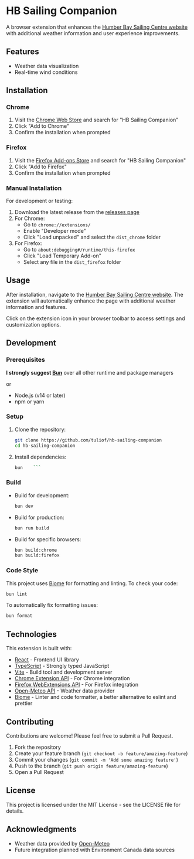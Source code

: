 # HB Sailing Companion

A browser extension that enhances the [Humber Bay Sailing Centre website](https://www.hbsailing.com/) with additional weather information and user experience improvements.

## Features

- Weather data visualization
- Real-time wind conditions

## Installation

### Chrome

1. Visit the [Chrome Web Store](https://chrome.google.com/webstore) and search for "HB Sailing Companion"
2. Click "Add to Chrome"
3. Confirm the installation when prompted

### Firefox

1. Visit the [Firefox Add-ons Store](https://addons.mozilla.org/en-US/firefox/) and search for "HB Sailing Companion"
2. Click "Add to Firefox"
3. Confirm the installation when prompted

### Manual Installation

For development or testing:

1. Download the latest release from the [releases page](https://github.com/tuliof/hb-sailing-companion/releases)
2. For Chrome:
   - Go to `chrome://extensions/`
   - Enable "Developer mode"
   - Click "Load unpacked" and select the `dist_chrome` folder
3. For Firefox:
   - Go to `about:debugging#/runtime/this-firefox`
   - Click "Load Temporary Add-on"
   - Select any file in the `dist_firefox` folder

## Usage

After installation, navigate to the [Humber Bay Sailing Centre website](https://www.hbsailing.com/). The extension will automatically enhance the page with additional weather information and features.

Click on the extension icon in your browser toolbar to access settings and customization options.

## Development

### Prerequisites

**I strongly suggest [Bun](https://www.bun.sh)** over all other runtime and package managers

or

- Node.js (v14 or later)
- npm or yarn

### Setup

1. Clone the repository:

   ```bash
   git clone https://github.com/tuliof/hb-sailing-companion
   cd hb-sailing-companion
   ```

2. Install dependencies:

   ```bash
   bun    ```

### Build

- Build for development:

   ```bash
   bun dev
   ```

- Build for production:

   ```bash
   bun run build
   ```

- Build for specific browsers:

   ```bash
   bun build:chrome
   bun build:firefox
   ```

### Code Style

This project uses [Biome](https://biomejs.dev/) for formatting and linting. To check your code:

```bash
bun lint
```

To automatically fix formatting issues:

```bash
bun format
```

## Technologies

This extension is built with:

- [React](https://reactjs.org/) - Frontend UI library
- [TypeScript](https://www.typescriptlang.org/) - Strongly typed JavaScript
- [Vite](https://vitejs.dev/) - Build tool and development server
- [Chrome Extension API](https://developer.chrome.com/docs/extensions/reference/) - For Chrome integration
- [Firefox WebExtensions API](https://developer.mozilla.org/en-US/docs/Mozilla/Add-ons/WebExtensions) - For Firefox integration
- [Open-Meteo API](https://open-meteo.com/en/docs) - Weather data provider
- [Biome](https://biomejs.dev/) - Linter and code formatter, a better alternative to eslint and prettier

## Contributing

Contributions are welcome! Please feel free to submit a Pull Request.

1. Fork the repository
2. Create your feature branch (`git checkout -b feature/amazing-feature`)
3. Commit your changes (`git commit -m 'Add some amazing feature'`)
4. Push to the branch (`git push origin feature/amazing-feature`)
5. Open a Pull Request

## License

This project is licensed under the MIT License - see the LICENSE file for details.

## Acknowledgments

- Weather data provided by [Open-Meteo](https://open-meteo.com/)
- Future integration planned with Environment Canada data sources
